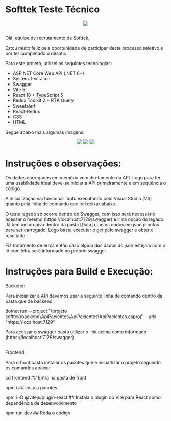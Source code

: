 # Softtek Teste Técnico
<div align="center">
  <img src="https://github.com/user-attachments/assets/6cddb5d0-5bdc-42be-92d9-8a6469d406c0" />
</div>

##

Olá, equipe de recrutamento da Softtek,

Estou muito feliz pela oportunidade de participar deste processo seletivo e por ter completado o desafio.

Para este projeto, utilizei as seguintes tecnologias:

- ASP.NET Core Web API (.NET 6+)
- System.Text.Json
- Swagger
- Vite 5
- React 18 + TypeScript 5
- Redux Toolkit 2 + RTK Query
- Sweetalert
- React-Redux
- CSS
- HTML

Segue abaixo mais algumas imagens:

<div align="center">
  <img src="https://github.com/user-attachments/assets/eb17e239-21ed-4d5a-9f76-f200a5b7f670" />
  <img src="https://github.com/user-attachments/assets/6d8345c1-754a-4dbc-a6b2-48d5533e76b3" />
  <img src="https://github.com/user-attachments/assets/a5839faa-6fba-49ef-9761-5b67ec7f3362" />
</div>

# Instruções e observações:

Os dados carregados em memória vem diretamente da API. Logo para ter uma usabilidade ideal deve-se iniciar a API primeiramente e em sequência o código.

A inicialização vai funcionar tanto executando pelo Visual Studio (VS) quanto pela linha de comando que irei deixar abaixo.

O teste legado só ocorre dentro do Swagger, com isso será necessário acessar o mesmo (https://localhost:7129/swagger) e ir na opção do legado. Já tem um arquivo dentro da pasta [Data] com os dados em json prontos para ser carregado. Logo basta executar o get pelo swagger e obter o resultado.

Fiz tratamento de erros então caso algum dos dados do json estejam com o Id com letra será informado no próprio swagger.

# Instruções para Build e Execução:

Backend:

Para inicializar a API devemos usar a seguinte linha de comando dentro da pasta que de backend:

dotnet run --project "<caminho>\projeto softtek\backend\ApiPacientes\ApiPacientes\ApiPacientes.csproj" --urls "https://localhost:7129"

Para acessar o swagger basta utilizar o link acima como informado (https://localhost:7129/swagger)

##

Frontend:

Para o front basta instalar os pacotes que e iniciarlizar o projeto seguindo os comandos abaixo:

cd frontend ## Entra na pasta de front

npm i ## Instala pacotes

npm i -D @vitejs/plugin-react ## Instala o plugin do Vite para React como dependência de desenvolvimento

npm run dev ## Roda o código
